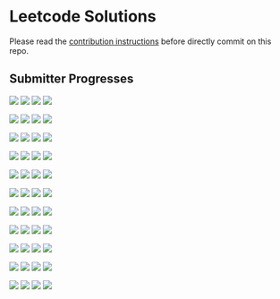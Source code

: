 # Leetcode Solutions
Please read the [contribution instructions](https://github.com/leetcode-study-group/leetcode-solutions/wiki) before directly commit on this repo.

## Submitter Progresses

![](https://img.shields.io/badge/Progress-039%20%2F%20310-ff2000.svg) ![](https://img.shields.io/badge/Recent-038-00ff00.svg) ![](https://img.shields.io/badge/Total-067-ff69b4.svg) ![](https://img.shields.io/badge/Name-lijunray-lightgrey.svg) 

![](https://img.shields.io/badge/Progress-093%20%2F%20310-ff4c00.svg) ![](https://img.shields.io/badge/Recent-031-3ae100.svg) ![](https://img.shields.io/badge/Total-287-ff69b4.svg) ![](https://img.shields.io/badge/Name-Jrui-lightgrey.svg) 

![](https://img.shields.io/badge/Progress-091%20%2F%20310-ff4a00.svg) ![](https://img.shields.io/badge/Recent-030-48da00.svg) ![](https://img.shields.io/badge/Total-128-ff69b4.svg) ![](https://img.shields.io/badge/Name-olaolaola-lightgrey.svg) 

![](https://img.shields.io/badge/Progress-114%20%2F%20310-ff5d00.svg) ![](https://img.shields.io/badge/Recent-019-e98a00.svg) ![](https://img.shields.io/badge/Total-163-ff69b4.svg) ![](https://img.shields.io/badge/Name-haolin29-lightgrey.svg) 

![](https://img.shields.io/badge/Progress-072%20%2F%20310-ff3b00.svg) ![](https://img.shields.io/badge/Recent-016-ff7400.svg) ![](https://img.shields.io/badge/Total-094-ff69b4.svg) ![](https://img.shields.io/badge/Name-a_rabbit-lightgrey.svg) 

![](https://img.shields.io/badge/Progress-025%20%2F%20310-ff1400.svg) ![](https://img.shields.io/badge/Recent-011-ff5000.svg) ![](https://img.shields.io/badge/Total-031-ff69b4.svg) ![](https://img.shields.io/badge/Name-brucegx-lightgrey.svg) 

![](https://img.shields.io/badge/Progress-157%20%2F%20310-fb8100.svg) ![](https://img.shields.io/badge/Recent-009-ff4100.svg) ![](https://img.shields.io/badge/Total-234-ff69b4.svg) ![](https://img.shields.io/badge/Name-Joshuawong-lightgrey.svg) 

![](https://img.shields.io/badge/Progress-141%20%2F%20310-ff7300.svg) ![](https://img.shields.io/badge/Recent-005-ff2400.svg) ![](https://img.shields.io/badge/Total-282-ff69b4.svg) ![](https://img.shields.io/badge/Name-yanyatongzh-lightgrey.svg) 

![](https://img.shields.io/badge/Progress-046%20%2F%20310-ff2500.svg) ![](https://img.shields.io/badge/Recent-005-ff2400.svg) ![](https://img.shields.io/badge/Total-073-ff69b4.svg) ![](https://img.shields.io/badge/Name-zhouyuanquaner-lightgrey.svg) 

![](https://img.shields.io/badge/Progress-059%20%2F%20310-ff3000.svg) ![](https://img.shields.io/badge/Recent-000-ff0000.svg) ![](https://img.shields.io/badge/Total-066-ff69b4.svg) ![](https://img.shields.io/badge/Name-zhuwhr-lightgrey.svg) 

![](https://img.shields.io/badge/Progress-020%20%2F%20310-ff1000.svg) ![](https://img.shields.io/badge/Recent-000-ff0000.svg) ![](https://img.shields.io/badge/Total-063-ff69b4.svg) ![](https://img.shields.io/badge/Name-robturtle-lightgrey.svg) 


